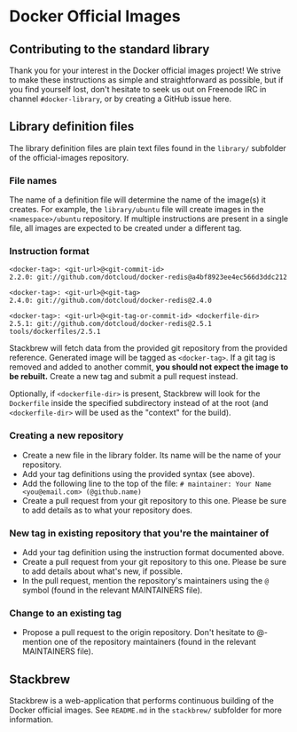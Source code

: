 # Docker Official Images

## Contributing to the standard library

Thank you for your interest in the Docker official images project! We
strive to make these instructions as simple and straightforward as
possible, but if you find yourself lost, don't hesitate to seek us out
on Freenode IRC in channel `#docker-library`, or by creating a GitHub
issue here.

## Library definition files

The library definition files are plain text files found in the `library/`
subfolder of the official-images repository.

### File names

The name of a definition file will determine the name of the image(s) it
creates. For example, the `library/ubuntu` file will create images in the
`<namespace>/ubuntu` repository. If multiple instructions are present in
a single file, all images are expected to be created under a different tag.

### Instruction format

```
<docker-tag>: <git-url>@<git-commit-id>
2.2.0: git://github.com/dotcloud/docker-redis@a4bf8923ee4ec566d3ddc212

<docker-tag>: <git-url>@<git-tag>
2.4.0: git://github.com/dotcloud/docker-redis@2.4.0

<docker-tag>: <git-url>@<git-tag-or-commit-id> <dockerfile-dir>
2.5.1: git://github.com/dotcloud/docker-redis@2.5.1 tools/dockerfiles/2.5.1
```

Stackbrew will fetch data from the provided git repository from the
provided reference. Generated image will be tagged as `<docker-tag>`.
If a git tag is removed and added to another commit, **you should not
expect the image to be rebuilt.** Create a new tag and submit a pull
request instead.

Optionally, if `<dockerfile-dir>` is present, Stackbrew will look for the
`Dockerfile` inside the specified subdirectory instead of at the root
(and `<dockerfile-dir>` will be used as the "context" for the build).

### Creating a new repository

* Create a new file in the library folder. Its name will be the name of your repository.
* Add your tag definitions using the provided syntax (see above).
* Add the following line to the top of the file:
`# maintainer: Your Name <you@email.com> (@github.name)`
* Create a pull request from your git repository to this one. Please be sure to add details as to what your repository does.

### New tag in existing repository that you're the maintainer of

* Add your tag definition using the instruction format documented above.
* Create a pull request from your git repository to this one. Please be sure to add details about what's new, if possible.
* In the pull request, mention the repository's maintainers using the `@` symbol (found in the relevant MAINTAINERS file).

### Change to an existing tag

* Propose a pull request to the origin repository. Don't hesitate to @-mention one of the repository maintainers (found in the relevant MAINTAINERS file).

## Stackbrew

Stackbrew is a web-application that performs continuous building of the
Docker official images. See `README.md` in the `stackbrew/` subfolder
for more information.
